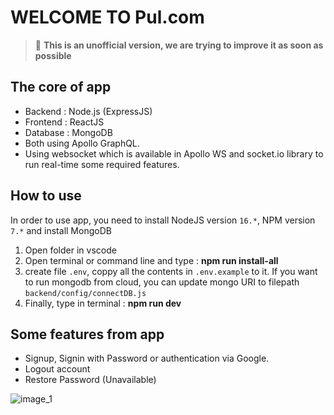 # WELCOME TO Pul.com

> 🔑 **This is an unofficial version, we are trying to improve it as soon as possible**

## The core of app

- Backend : Node.js (ExpressJS)
- Frontend : ReactJS
- Database : MongoDB
- Both using Apollo GraphQL.
- Using websocket which is available in Apollo WS and socket.io library to run real-time some required features.

## How to use

In order to use app, you need to install NodeJS version `16.*`, NPM version `7.*` and install MongoDB

1. Open folder in vscode
2. Open terminal or command line and type : **npm run install-all**
3. create file `.env`, coppy all the contents in `.env.example` to it. If you want to run mongodb from cloud, you can update mongo URI to filepath `backend/config/connectDB.js`
4. Finally, type in terminal : **npm run dev**

## Some features from app

- Signup, Signin with Password or authentication via Google.
- Logout account
- Restore Password (Unavailable)

![image_1]("https://www.dropbox.com/s/5nsd5ba76pa5qs4/image_1.png")
